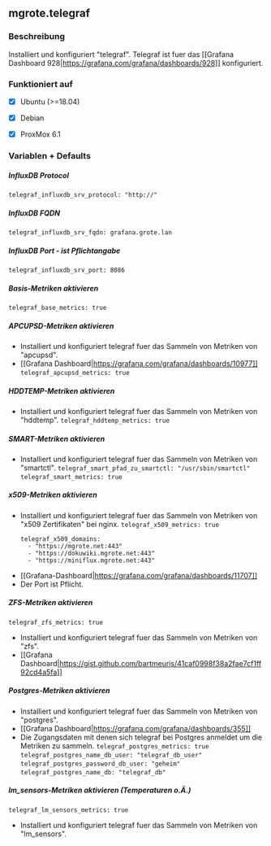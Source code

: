 ## mgrote.telegraf

### Beschreibung
Installiert und konfiguriert "telegraf".
Telegraf ist fuer das [[Grafana Dashboard 928|https://grafana.com/grafana/dashboards/928]] konfiguriert.

### Funktioniert auf
- [x] Ubuntu (>=18.04)
- [x] Debian

- [x] ProxMox 6.1

### Variablen + Defaults
##### InfluxDB Protocol
`telegraf_influxdb_srv_protocol: "http://"`
##### InfluxDB FQDN
`telegraf_influxdb_srv_fqdn: grafana.grote.lan`
##### InfluxDB Port - ist Pflichtangabe
`telegraf_influxdb_srv_port: 8086`
##### Basis-Metriken aktivieren
`telegraf_base_metrics: true`
##### APCUPSD-Metriken aktivieren
- Installiert und konfiguriert telegraf fuer das Sammeln von Metriken von "apcupsd".
- [[Grafana Dashboard|https://grafana.com/grafana/dashboards/10977]]
`telegraf_apcupsd_metrics: true`
##### HDDTEMP-Metriken aktivieren
- Installiert und konfiguriert telegraf fuer das Sammeln von Metriken von "hddtemp".
`telegraf_hddtemp_metrics: true`
##### SMART-Metriken aktivieren
- Installiert und konfiguriert telegraf fuer das Sammeln von Metriken von "smartctl".
`telegraf_smart_pfad_zu_smartctl: "/usr/sbin/smartctl"`
`telegraf_smart_metrics: true`
##### x509-Metriken aktivieren
- Installiert und konfiguriert telegraf fuer das Sammeln von Metriken von "x509 Zertifikaten" bei nginx.
`telegraf_x509_metrics: true`
  ```
  telegraf_x509_domains:
    - "https://mgrote.net:443"
    - "https://dokuwiki.mgrote.net:443"
    - "https://miniflux.mgrote.net:443"
    ```
- [[Grafana-Dashboard|https://grafana.com/grafana/dashboards/11707]]
- Der Port ist Pflicht.
##### ZFS-Metriken aktivieren
  `telegraf_zfs_metrics: true`
- Installiert und konfiguriert telegraf fuer das Sammeln von Metriken von "zfs".
- [[Grafana Dashboard|https://gist.github.com/bartmeuris/41caf0998f38a2fae7cf1ff92cd4a5fa]]
##### Postgres-Metriken aktivieren
- Installiert und konfiguriert telegraf fuer das Sammeln von Metriken von "postgres".
- [[Grafana Dashboard|https://grafana.com/grafana/dashboards/355]]
- Die Zugangsdaten mit denen sich telegraf bei Postgres anmeldet um die Metriken zu sammeln.
  `telegraf_postgres_metrics: true`
  `telegraf_postgres_name_db_user: "telegraf_db_user"`
  `telegraf_postgres_password_db_user: "geheim"`
  `telegraf_postgres_name_db: "telegraf_db"`
##### lm_sensors-Metriken aktivieren (Temperaturen o.Ä.)
  `telegraf_lm_sensors_metrics: true`
- Installiert und konfiguriert telegraf fuer das Sammeln von Metriken von "lm_sensors".
